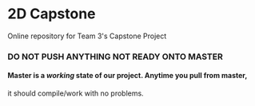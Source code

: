 # 2D Capstone

Online repository for Team 3's Capstone Project

### DO NOT PUSH ANYTHING NOT READY ONTO MASTER
#### Master is a *working* state of our project. Anytime you pull from master,
it should compile/work with no problems. 